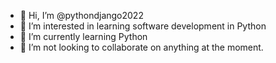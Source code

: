 - 👋 Hi, I’m @pythondjango2022
- 👀 I’m interested in learning software development in Python
- 🌱 I’m currently learning Python
- 💞️ I’m not looking to collaborate on anything at the moment. 

<!---
pythondjango2022/pythondjango2022 is a ✨ special ✨ repository because its `README.md` (this file) appears on your GitHub profile.
You can click the Preview link to take a look at your changes.
--->
